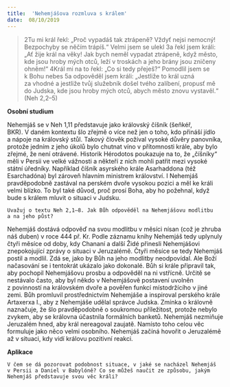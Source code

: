 ```yaml
---
title:  'Nehemjášova rozmluva s králem'
date:  08/10/2019
---
```


> <p></p>
> 2Tu mi král řekl: „Proč vypadáš tak ztrápeně? Vždyť nejsi nemocný! Bezpochyby se něčím trápíš.“ Velmi jsem se ulekl 3a řekl jsem králi: „Ať žije král na věky! Jak bych neměl vypadat ztrápeně, když město, kde jsou hroby mých otců, leží v troskách a jeho brány jsou zničeny ohněm!“ 4Král mi na to řekl: „Co si tedy přeješ?“ Pomodlil jsem se k Bohu nebes 5a odpověděl jsem králi: „Jestliže to král uzná za vhodné a jestliže tvůj služebník došel tvého zalíbení, propusť mě do Judska, kde jsou hroby mých otců, abych město znovu vystavěl.“ (Neh 2,2–5)

**Osobní studium**

Nehemjáš se v Neh 1,11 představuje jako královský číšník (šeňkéř, BKR). V daném kontextu šlo zřejmě o více než jen o toho, kdo přináší jídlo a nápoje na královský stůl. Takový člověk požíval vysoké důvěry panovníka, protože jedním z jeho úkolů bylo chutnat víno v přítomnosti krále, aby bylo zřejmé, že není otrávené. Historik Hérodotos poukazuje na to, že „číšníky“ měli v Persii ve velké vážnosti a někteří z nich mohli patřit mezi vysoké státní úředníky. Například číšník asyrského krále Asarhaddona (též Esarchadóna) byl zároveň hlavním mini­strem království. I Nehemjáš pravděpodobně zastával na perském dvoře vysokou pozici a měl ke králi velmi blízko. To byl také důvod, proč prosí Boha, aby ho požehnal, když bude s králem mluvit o situaci v Judsku.

`Uvažuj o textu Neh 2,1–8. Jak Bůh odpověděl na Nehemjášovu modlitbu a na jeho půst?`

Nehemjáš dostává odpověď na svou modlitbu v měsíci nísan (což je zhruba náš duben) v roce 444 př. Kr. Podle záznamu knihy Nehemjáš tedy uplynuly čtyři měsíce od doby, kdy Chananí a další Židé přinesli Nehemjášovi znepokojující zprávy o situaci v Jeruzalémě. Čtyři měsíce se tedy Nehemjáš postil a modlil. Zdá se, jako by Bůh na jeho modlitby neodpovídal. Ale Boží načasování se i tentokrát ukázalo jako dokonalé. Bůh si krále připravil tak, aby pochopil Nehemjášovu prosbu a odpověděl na ni vstřícně. Určitě se nestávalo často, aby byl někdo v Nehemjášově postavení uvolněn z povinností na královském dvoře a pověřen funkcí místodržícího v jiné zemi. Bůh promluvil prostřednictvím Nehemjáše a inspiroval perského krále Artaxerxa I., aby z Nehemjáše udělal správce Judska. Zmínka o královně naznačuje, že šlo pravděpodobně o soukromou příležitost, protože nebylo zvykem, aby se královna účastnila formálních banketů. Nehemjáš nezmiňuje Jeruzalém hned, aby král nereagoval zaujatě. Namísto toho celou věc formuluje jako něco velmi osobního. Nehemjáš začíná hovořit o Jeruzalémě až v situaci, kdy vidí královu pozitivní reakci.

**Aplikace**

`V čem se dá pozorovat podobnost situace, v jaké se nacházel Nehemjáš v Persii a Daniel v Babylóně? Co se můžeš naučit ze způsobu, jakým Nehemjáš představuje svou věc králi?`